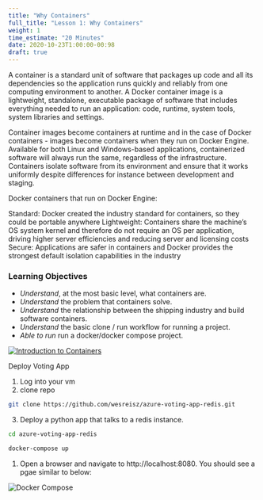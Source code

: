 ```yaml
---
title: "Why Containers"
full_title: "Lesson 1: Why Containers"
weight: 1
time_estimate: "20 Minutes"
date: 2020-10-23T1:00:00-00:98
draft: true
---
```

A container is a standard unit of software that packages up code and all its dependencies so the application runs quickly and reliably from one computing environment to another. A Docker container image is a lightweight, standalone, executable package of software that includes everything needed to run an application: code, runtime, system tools, system libraries and settings.

Container images become containers at runtime and in the case of Docker containers - images become containers when they run on Docker Engine. Available for both Linux and Windows-based applications, containerized software will always run the same, regardless of the infrastructure. Containers isolate software from its environment and ensure that it works uniformly despite differences for instance between development and staging.

Docker containers that run on Docker Engine:

Standard: Docker created the industry standard for containers, so they could be portable anywhere
Lightweight: Containers share the machine’s OS system kernel and therefore do not require an OS per application, driving higher server efficiencies and reducing server and licensing costs
Secure: Applications are safer in containers and Docker provides the strongest default isolation capabilities in the industry

### Learning Objectives
* *Understand*, at the most basic level, what containers are.
* *Understand* the problem that containers solve.
* *Understand* the relationship between the shipping industry and build software containers.
* *Understand* the basic clone / run workflow for running a project. 
* *Able to run* run a docker/docker compose project.


[![Introduction to Containers](/getting_started_with_containerization/images/lesson1/why-containers.jpg)](https://docs.google.com/presentation/d/16xibcNq2qj8n5_unedSWt1PXymiocNkeHLcWRfIuhbU/edit#slide=id.p)


Deploy Voting App
1. Log into your vm
1. clone repo
```bash
git clone https://github.com/wesreisz/azure-voting-app-redis.git
```
3. Deploy a python app that talks to a redis instance.
```bash
cd azure-voting-app-redis

docker-compose up
```

1. Open a browser and navigate to http://localhost:8080. You should see a pgae similar to below:

![Docker Compose](/getting_started_with_containerization/images/lesson1/1-1-example.png "Docker Compose")

